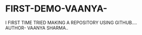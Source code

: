 # FIRST-DEMO-VAANYA-
I FIRST TIME TRIED MAKING A REPOSITORY USING GITHUB....
<br>
AUTHOR- VAANYA SHARMA..
